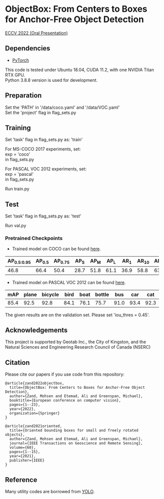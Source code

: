 # ObjectBox: From Centers to Boxes for Anchor-Free Object Detection
[ECCV 2022 (Oral Presentation)](https://arxiv.org/abs/arXiv:2207.06985)

## Dependencies
* [PyTorch](https://pytorch.org)

This code is tested under Ubuntu 18.04, CUDA 11.2, with one NVIDIA Titan RTX GPU.\
Python 3.8.8 version is used for development.


## Preparation
Set the 'PATH' in '/data/coco.yaml'  and '/data/VOC.yaml'\
Set the 'project' flag in flag_sets.py


## Training
Set 'task' flag in flag_sets.py as: 'train'

For MS-COCO 2017 experiments, set:\
exp = 'coco'\
in flag_sets.py

For PASCAL VOC 2012 experiments, set:\
exp = 'pascal'\
in flag_sets.py

Run train.py

## Test
Set 'task' flag in flag_sets.py as: 'test'

Run val.py

### Pretrained Checkpoints

* Trained model on COCO can be found [here](https://queensuca-my.sharepoint.com/:u:/g/personal/mz33_queensu_ca/EfvA5ymDzKVDkYyHJL_FVqEBvGF9Ic15nrUzBvIEJp_p9Q?e=uHdTbg).

| AP<sub>0.5:0.95</sub> | AP<sub>0.5</sub> | AP<sub>0.75</sub> | AP<sub>S</sub> | AP<sub>M</sub> | AP<sub>L</sub> | AR<sub>1</sub> | AR<sub>10</sub> | AR<sub>100</sub> | AR<sub>S</sub> | AR<sub>M</sub> | AR<sub>L</sub> |
|-----------------------|------------------|-------------------|----------------|----------------|----------------|----------------|-----------------|------------------|----------------|----------------|----------------|
| 46.8                  | 66.4             | 50.4              |28.7            |51.8            |61.1            |36.9            |58.8             |63.0              |44.5            |68.0            |78.6            |



* Trained model on PASCAL VOC 2012 can be found [here](https://queensuca-my.sharepoint.com/:u:/g/personal/mz33_queensu_ca/EQIKyhByOWFEndRPkSStmboBYxXL3M8vwVsGbJ0N8Uba4w?e=ttpl8k).

| mAP | plane | bicycle | bird | boat | bottle | bus | car | cat | chair | cow | table | dog | horse | bike | person | plant | sheep | sofa | train |  tv |
|-----|-------|---------|------|------|--------|-----|-----|-----|-------|-----|-------|-----|-------|------|--------|-------|-------|------|-------|-----|
| 85.4|  92.5 |   92.8  | 84.1 | 76.1 |  75.7  | 91.0| 93.4| 92.3|  67.8 | 89.4|  78.9 | 91.7|  93.6 | 91.9 |  88.7  |  60.1 |  87.7 | 82.0 |  91.3 | 86.4|

The given results are on the validation set. 
Please set 'iou_thres = 0.45'. 


## Acknowledgements
This project is supported by Geotab Inc., the City of Kingston, and the
Natural Sciences and Engineering Research Council of Canada (NSERC)


## Citation
Please cite our papers if you use code from this repository:
```
@article{zand2022objectbox,
  title={ObjectBox: From Centers to Boxes for Anchor-Free Object Detection},
  author={Zand, Mohsen and Etemad, Ali and Greenspan, Michael},
  booktitle={European conference on computer vision},
  pages={1--23},
  year={2022},
  organization={Springer}
}
```

```
@article{zand2021oriented,
  title={Oriented bounding boxes for small and freely rotated objects},
  author={Zand, Mohsen and Etemad, Ali and Greenspan, Michael},
  journal={IEEE Transactions on Geoscience and Remote Sensing},
  volume={60},
  pages={1--15},
  year={2021},
  publisher={IEEE}
}
```

## Reference
Many utility codes are borrowed from [YOLO](https://github.com/ultralytics/yolov5).

